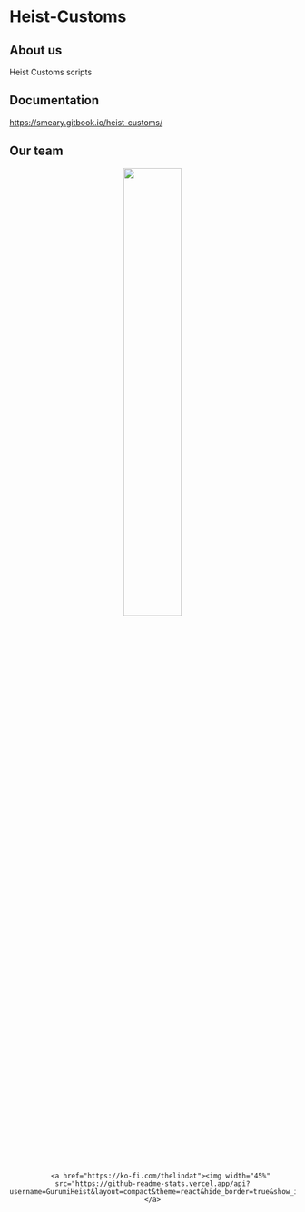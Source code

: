 # Heist-Customs


## About us
Heist Customs scripts

## Documentation
https://smeary.gitbook.io/heist-customs/

## Our team
<div align="center">
        <a href="https://ko-fi.com/thelindat"><img width="45%" src="https://github-readme-stats.vercel.app/api?username=Smeary89&layout=compact&theme=react&hide_border=true&show_icons=true"/></a>
        
        <a href="https://ko-fi.com/thelindat"><img width="45%" src="https://github-readme-stats.vercel.app/api?username=GurumiHeist&layout=compact&theme=react&hide_border=true&show_icons=true"/></a>
        

</div>
